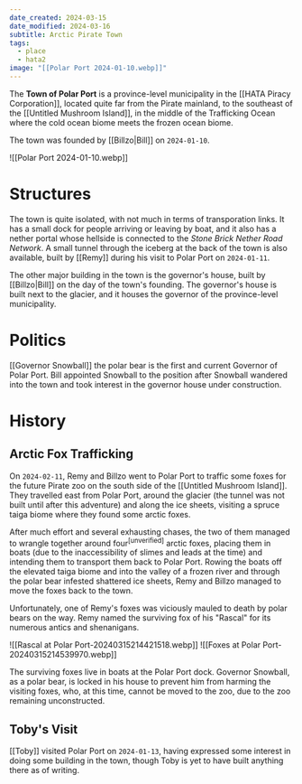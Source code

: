 ```yaml
---
date_created: 2024-03-15
date_modified: 2024-03-16
subtitle: Arctic Pirate Town
tags:
  - place
  - hata2
image: "[[Polar Port 2024-01-10.webp]]"
---
```

The **Town of Polar Port** is a province-level municipality in the [[HATA Piracy Corporation]], located quite far from the Pirate mainland, to the southeast of the [[Untitled Mushroom Island]], in the middle of the Trafficking Ocean where the cold ocean biome meets the frozen ocean biome.

The town was founded by [[Billzo|Bill]] on `2024-01-10`.

![[Polar Port 2024-01-10.webp]]

# Structures

The town is quite isolated, with not much in terms of transporation links. It has a small dock for people arriving or leaving by boat, and it also has a nether portal whose hellside is connected to the *Stone Brick Nether Road Network*. A small tunnel through the iceberg at the back of the town is also available, built by [[Remy]] during his visit to Polar Port on `2024-01-11`.

The other major building in the town is the governor's house, built by [[Billzo|Bill]] on the day of the town's founding. The governor's house is built next to the glacier, and it houses the governor of the province-level municipality.

# Politics

[[Governor Snowball]] the polar bear is the first and current Governor of Polar Port. Bill appointed Snowball to the position after Snowball wandered into the town and took interest in the governor house under construction.

# History

## Arctic Fox Trafficking

On `2024-02-11`, Remy and Billzo went to Polar Port to traffic some foxes for the future Pirate zoo on the south side of the [[Untitled Mushroom Island]]. They travelled east from Polar Port, around the glacier (the tunnel was not built until after this adventure) and along the ice sheets, visiting a spruce taiga biome where they found some arctic foxes. 

After much effort and several exhausting chases, the two of them managed to wrangle together around four<sup>[unverified]</sup> arctic foxes, placing them in boats (due to the inaccessibility of slimes and leads at the time) and intending them to transport them back to Polar Port. Rowing the boats off the elevated taiga biome and into the valley of a frozen river and through the polar bear infested shattered ice sheets, Remy and Billzo managed to move the foxes back to the town.

Unfortunately, one of Remy's foxes was viciously mauled to death by polar bears on the way. Remy named the surviving fox of his "Rascal" for its numerous antics and shenanigans.

![[Rascal at Polar Port-20240315214421518.webp]]
![[Foxes at Polar Port-20240315214539970.webp]]

The surviving foxes live in boats at the Polar Port dock. Governor Snowball, as a polar bear, is locked in his house to prevent him from harming the visiting foxes, who, at this time, cannot be moved to the zoo, due to the zoo remaining unconstructed.

## Toby's Visit

[[Toby]] visited Polar Port on `2024-01-13`, having expressed some interest in doing some building in the town, though Toby is yet to have built anything there as of writing.
